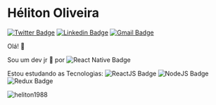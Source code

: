 # **Héliton Oliveira** 

[![Twitter Badge](https://img.shields.io/badge/-@hoss_dev-1ca0f1?style=flat-square&labelColor=1ca0f1&logo=twitter&logoColor=white&link=https://twitter.com/hoss_dev)](https://twitter.com/hoss_dev) 
[![Linkedin Badge](https://img.shields.io/badge/-Héliton%20Oliveira-blue?style=flat-square&logo=Linkedin&logoColor=white&link=https://www.linkedin.com/in/helitonoliveira)](https://www.linkedin.com/in/helitonoliveira/)
[![Gmail Badge](https://img.shields.io/badge/-heliton.oliveira88@gmail.com-c14438?style=flat-square&logo=Gmail&logoColor=white&link=mailto:heliton.oliveira88@gmail.com)](mailto:heliton.oliveira88@gmail.com)

Olá! 👋 

Sou um dev jr :purple_heart: por ![React Native Badge](https://img.shields.io/badge/Mobile-React%20Native-purple)

Estou estudando as Tecnologias:  ![ReactJS Badge](https://img.shields.io/badge/Web-ReactJS-blue)  ![NodeJS Badge](https://img.shields.io/badge/Backend-Node.js-green) ![Redux Badge](https://img.shields.io/badge/ArquiteturaFlux-Redux-purple)



<p> <img src="https://github-readme-stats.vercel.app/api?username=heliton1988&show_icons=true" alt="heliton1988" /> </p>

<!--
**heliton1988/heliton1988** is a ✨ _special_ ✨ repository because its `README.md` (this file) appears on your GitHub profile.

Here are some ideas to get you started:

- 🔭 I’m currently working on ...
- 🌱 I’m currently learning ...
- 👯 I’m looking to collaborate on ...
- 🤔 I’m looking for help with ...
- 💬 Ask me about ...
- 📫 How to reach me: ...
- 😄 Pronouns: ...
- ⚡ Fun fact: ...
-->

